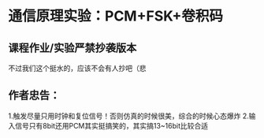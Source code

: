 # 通信原理实验：PCM+FSK+卷积码
## 课程作业/实验严禁抄袭版本
不过我们这个挺水的，应该不会有人抄吧（悲

## 作者忠告：
1.触发尽量只用时钟和复位信号！否则仿真的时候很美，综合的时候心态爆炸
2.输入信号只有8bit还用PCM其实挺搞笑的，其实搞13~16bit比较合适
